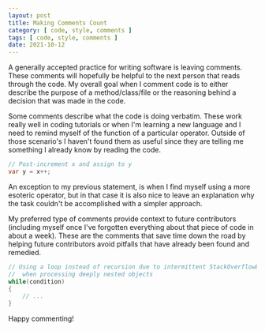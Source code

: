 ```yaml
---
layout: post
title: Making Comments Count
category: [ code, style, comments ]
tags: [ code, style, comments ]
date: 2021-10-12
---
```


A generally accepted practice for writing software is leaving comments. These comments will hopefully be helpful to the next person that reads through the code. My overall goal when I comment code is to either describe the purpose of a method/class/file or the reasoning behind a decision that was made in the code. 

Some comments describe what the code is doing verbatim. These work really well in coding tutorials or when I'm learning a new language and I need to remind myself of the function of a particular operator. Outside of those scenario's I haven't found them as useful since they are telling me something I already know by reading the code.

```csharp
// Post-increment x and assign to y
var y = x++;
```

An exception to my previous statement, is when I find myself using a more esoteric operator, but in that case it is also nice to leave an explanation why the task couldn't be accomplished with a simpler approach.

My preferred type of comments provide context to future contributors (including myself once I've forgotten everything about that piece of code in about a week). These are the comments that save time down the road by helping future contributors avoid pitfalls that have already been found and remedied.

```csharp
// Using a loop instead of recursion due to intermittent StackOverflowExceptions
//  when processing deeply nested objects
while(condition)
{
    // ...
}
```

Happy commenting!